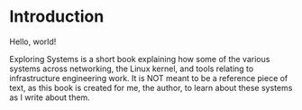 # Introduction

Hello, world!

Exploring Systems is a short book explaining how some of the various systems across networking, the Linux kernel, and tools relating to infrastructure engineering work. It is NOT meant to be a reference piece of text, as this book is created for me, the author, to learn about these systems as I write about them.